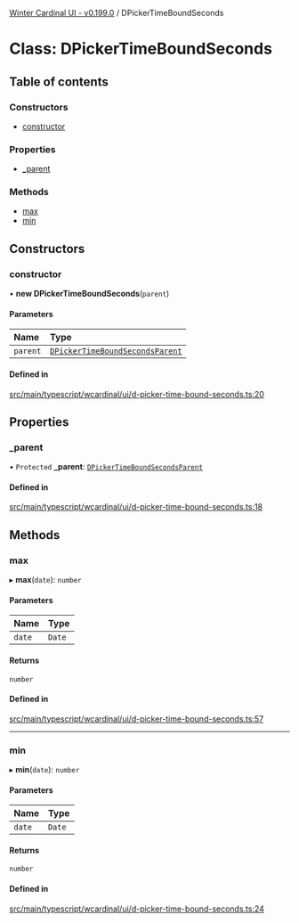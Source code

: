 [Winter Cardinal UI - v0.199.0](../index.md) / DPickerTimeBoundSeconds

# Class: DPickerTimeBoundSeconds

## Table of contents

### Constructors

- [constructor](DPickerTimeBoundSeconds.md#constructor)

### Properties

- [\_parent](DPickerTimeBoundSeconds.md#_parent)

### Methods

- [max](DPickerTimeBoundSeconds.md#max)
- [min](DPickerTimeBoundSeconds.md#min)

## Constructors

### constructor

• **new DPickerTimeBoundSeconds**(`parent`)

#### Parameters

| Name | Type |
| :------ | :------ |
| `parent` | [`DPickerTimeBoundSecondsParent`](../interfaces/DPickerTimeBoundSecondsParent.md) |

#### Defined in

[src/main/typescript/wcardinal/ui/d-picker-time-bound-seconds.ts:20](https://github.com/winter-cardinal/winter-cardinal-ui/blob/v0.199.0/src/main/typescript/wcardinal/ui/d-picker-time-bound-seconds.ts#L20)

## Properties

### \_parent

• `Protected` **\_parent**: [`DPickerTimeBoundSecondsParent`](../interfaces/DPickerTimeBoundSecondsParent.md)

#### Defined in

[src/main/typescript/wcardinal/ui/d-picker-time-bound-seconds.ts:18](https://github.com/winter-cardinal/winter-cardinal-ui/blob/v0.199.0/src/main/typescript/wcardinal/ui/d-picker-time-bound-seconds.ts#L18)

## Methods

### max

▸ **max**(`date`): `number`

#### Parameters

| Name | Type |
| :------ | :------ |
| `date` | `Date` |

#### Returns

`number`

#### Defined in

[src/main/typescript/wcardinal/ui/d-picker-time-bound-seconds.ts:57](https://github.com/winter-cardinal/winter-cardinal-ui/blob/v0.199.0/src/main/typescript/wcardinal/ui/d-picker-time-bound-seconds.ts#L57)

___

### min

▸ **min**(`date`): `number`

#### Parameters

| Name | Type |
| :------ | :------ |
| `date` | `Date` |

#### Returns

`number`

#### Defined in

[src/main/typescript/wcardinal/ui/d-picker-time-bound-seconds.ts:24](https://github.com/winter-cardinal/winter-cardinal-ui/blob/v0.199.0/src/main/typescript/wcardinal/ui/d-picker-time-bound-seconds.ts#L24)
